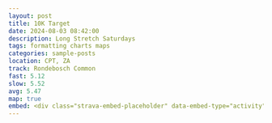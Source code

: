 ```yaml
---
layout: post
title: 10K Target
date: 2024-08-03 08:42:00
description: Long Stretch Saturdays
tags: formatting charts maps
categories: sample-posts
location: CPT, ZA
track: Rondebosch Common
fast: 5.12
slow: 5.52
avg: 5.47
map: true
embed: <div class="strava-embed-placeholder" data-embed-type="activity" data-embed-id="12049002251" data-style="standard"></div><script src="https://strava-embeds.com/embed.js"></script>
---
```

<div class="strava-embed-placeholder" data-embed-type="activity" data-embed-id="12049002251" data-style="standard"></div><script src="https://strava-embeds.com/embed.js"></script>